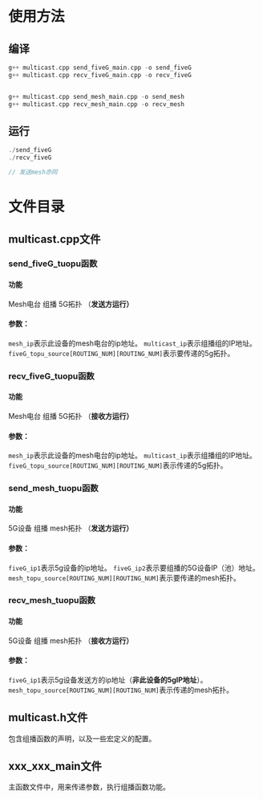 # 使用方法
## 编译
```cpp
g++ multicast.cpp send_fiveG_main.cpp -o send_fiveG
g++ multicast.cpp recv_fiveG_main.cpp -o recv_fiveG


g++ multicast.cpp send_mesh_main.cpp -o send_mesh
g++ multicast.cpp recv_mesh_main.cpp -o recv_mesh


```
## 运行
```cpp
./send_fiveG
./recv_fiveG

// 发送mesh亦同    
```
# 文件目录
## multicast.cpp文件
### send_fiveG_tuopu函数 
#### 功能
Mesh电台  组播 5G拓扑 （**发送方运行）**
#### 参数：
`mesh_ip`表示此设备的mesh电台的ip地址。
`multicast_ip`表示组播组的IP地址。
`fiveG_topu_source[ROUTING_NUM][ROUTING_NUM]`表示要传递的5g拓扑。

### recv_fiveG_tuopu函数 
#### 功能
Mesh电台  组播 5G拓扑 （**接收方运行）**
#### 参数：
`mesh_ip`表示此设备的mesh电台的ip地址。
`multicast_ip`表示组播组的IP地址。
`fiveG_topu_source[ROUTING_NUM][ROUTING_NUM]`表示传递的5g拓扑。

### send_mesh_tuopu函数 
#### 功能
5G设备  组播 mesh拓扑 （**发送方运行）**
#### 参数：
`fiveG_ip1`表示5g设备的ip地址。
`fiveG_ip2`表示要组播的5G设备IP（池）地址。 
`mesh_topu_source[ROUTING_NUM][ROUTING_NUM]`表示要传递的mesh拓扑。
### recv_mesh_tuopu函数 
#### 功能
5G设备  组播 mesh拓扑 （**接收方运行）**
#### 参数：
`fiveG_ip1`表示5g设备发送方的ip地址（**非此设备的5gIP地址**）。
`mesh_topu_source[ROUTING_NUM][ROUTING_NUM]`表示传递的mesh拓扑。
## multicast.h文件
包含组播函数的声明，以及一些宏定义的配置。
## xxx_xxx_main文件
主函数文件中，用来传递参数，执行组播函数功能。

